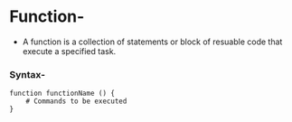 # Function-
- A function is a collection of statements or block of resuable code that execute a specified task.

### Syntax-
    function functionName () {  
        # Commands to be executed  
    }  

